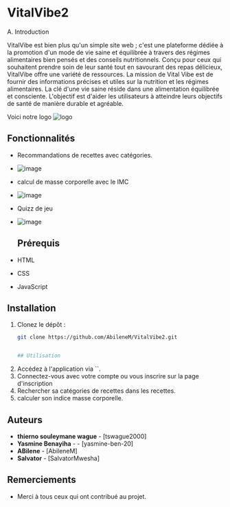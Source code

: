 # VitalVibe2
A.	Introduction

VitalVibe est bien plus qu'un simple site web ; c'est une plateforme dédiée à la promotion d'un mode de vie saine et équilibrée à travers des régimes alimentaires bien pensés et des conseils nutritionnels. Conçu pour ceux qui souhaitent prendre soin de leur santé tout en savourant des repas délicieux, VitalVibe offre une variété de ressources.
La mission de Vital Vibe est de fournir des informations précises et utiles sur la nutrition et les régimes alimentaires. La clé d'une vie saine réside dans une alimentation équilibrée et consciente. L'objectif est d'aider les utilisateurs à atteindre leurs objectifs de santé de manière durable et agréable.

Voici notre logo
![logo](https://github.com/user-attachments/assets/dea56c2d-7bb1-440c-8d4f-957085b01f51)

## Fonctionnalités

- Recommandations de recettes avec catégories.
- ![image](https://github.com/user-attachments/assets/c186580a-e8d0-4347-bd3e-5c52ee606400)

- calcul de masse corporelle avec le IMC
- ![image](https://github.com/user-attachments/assets/e77686b6-7be6-4dd8-84ea-68f6746a4d73)

- Quizz de jeu
- ![image](https://github.com/user-attachments/assets/fc543460-964b-4532-a0c8-9822c222cec7)


  ## Prérequis

- HTML
- CSS
- JavaScript

## Installation

1. Clonez le dépôt :
   ```bash
   git clone https://github.com/AbileneM/VitalVibe2.git


   ## Utilisation

1. Accédez à l'application via ``.
2. Connectez-vous avec votre compte ou vous inscrire sur la page d'inscription
3. Rechercher sa catégories de recettes dans les recettes.
4. calculer son indice masse corporelle.


## Auteurs

- **thierno souleymane wague**  - [tswague2000]
- **Yasmine Benayiha** -  - [yasmine-ben-20]
- **ABilene**  - [AbileneM]
- **Salvator**  - [SalvatorMwesha]
## Remerciements

- Merci à tous ceux qui ont contribué au projet.




